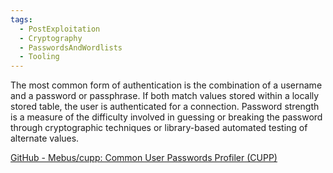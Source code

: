 ```yaml
---
tags:
  - PostExploitation
  - Cryptography
  - PasswordsAndWordlists
  - Tooling
---
```

The most common form of authentication is the combination of a username and a password or passphrase. If both match values stored within a locally stored table, the user is authenticated for a connection. Password strength is a measure of the difficulty involved in guessing or breaking the password through cryptographic techniques or library-based automated testing of alternate values.

[GitHub - Mebus/cupp: Common User Passwords Profiler (CUPP)](https://github.com/Mebus/cupp)